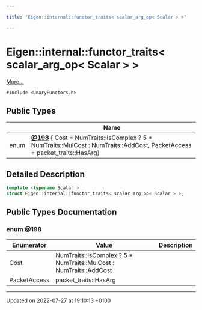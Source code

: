 ```yaml
---

title: "Eigen::internal::functor_traits< scalar_arg_op< Scalar > >"

---
```


# Eigen::internal::functor_traits< scalar_arg_op< Scalar > >



 [More...](#detailed-description)


`#include <UnaryFunctors.h>`

## Public Types

|                | Name           |
| -------------- | -------------- |
| enum| **[@198](http://example.org/classes/structeigen_1_1internal_1_1functor__traits_3_01scalar__arg__op_3_01scalar_01_4_01_4/#enum-@198)** { Cost = NumTraits<Scalar>::IsComplex ? 5 * NumTraits<Scalar>::MulCost : NumTraits<Scalar>::AddCost, PacketAccess = packet_traits<Scalar>::HasArg} |

## Detailed Description

```cpp
template <typename Scalar >
struct Eigen::internal::functor_traits< scalar_arg_op< Scalar > >;
```

## Public Types Documentation

### enum @198

| Enumerator | Value | Description |
| ---------- | ----- | ----------- |
| Cost | NumTraits<Scalar>::IsComplex ? 5 * NumTraits<Scalar>::MulCost : NumTraits<Scalar>::AddCost|   |
| PacketAccess | packet_traits<Scalar>::HasArg|   |




-------------------------------

Updated on 2022-07-27 at 19:10:13 +0100
